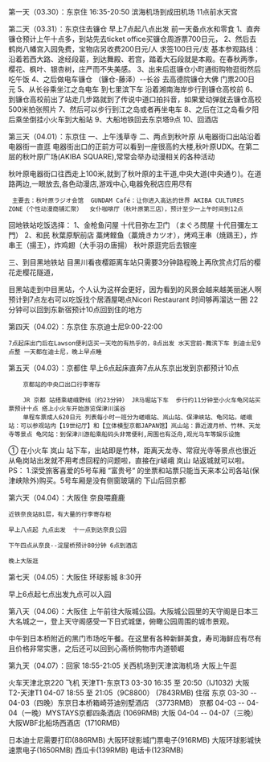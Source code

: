 第一天（03.30）：东京住 16:35-20:50 滨海机场到成田机场 11点前水天宫

第二天（03.31）：东京住去镰仓
早上7点起八点出发 前一天备点水和零食
1、直奔镰仓预计上午十点多，到站先去ticket office买镰仓周游票700日元，
2、然后去鹤岗八幡宫入园免费，宝物店另收费200日元/人  求签100日元/支
基本参观路线：沿着若西大路、途经段葛，到达舞殿、若宫，踏着大石段就是本殿。在春秋两季，樱花、枫叶、银杏树，庄严而不失美感。
3、出来后逛镰仓小町通街购物逛街然后吃午饭
4、之后做电车镰仓 （镰仓-藤泽）--长谷 去高德院镰仓大佛 门票200日元
5、从长谷乘坐江之岛电车 到七里滨下车 沿着湘南海岸步行到镰仓高校前
6、到镰仓高校前出了站走几步路就到了传说中道口拍抖音，如果爱动弹就去镰仓高校 500米拍张照片
7、然后可以步行到江之岛或者再坐电车
8、之后在江之岛看夕阳后乘坐倒挂小火车到大船站
9、大船地铁回去东京塔9点
10、回酒店

第三天（04.01）：东京住
一、上午浅草寺
二、两点到秋叶原 从电器街口出站沿着电器街一直逛
    电器街出口的正前方可以看到一座很高的大楼,秋叶原UDX。在第二层的秋叶原广场(AKIBA SQUARE),常常会举办动漫相关的各种活动

秋叶原电器街口往西走上100米,就到了秋叶原的主干道,中央大道(中央通り)。在道路两边,一眼放去,各色动漫店,游戏中心,电器免税店应用尽有

     主要去：秋叶原ラジオ会馆  GUNDAM Café：让你进入高达的世界 AKIBA CULTURES ZONE（个性动漫商铺汇聚）  女仆咖啡厅（秋叶原第三店），预计至少一上午时间到12点
回地铁站吃饭选择：
1、金枪鱼问屋 十代目弥左卫门  （まぐろ問屋 十代目彌左エ門）
2、和民 秋葉原駅前店
藁烤鲣鱼（藁焼きカツオ），烤鸡王串（焼鶏王），炸串王（揚王），炸鸡翅（大手羽の唐揚）
秋叶原逛完后去银座

三、到目黑地铁站  目黑川看夜樱距离车站只需要3分钟路程晚上再欣赏点灯后的樱花走樱花隧道，

目黑站走到中目黑站，个人认为这样会更好，因为看到的风景会越来越美丽迷人啊 预计到7点左右可以吃饭找个居酒屋喝点Nicori Restaurant 时间够再溜达一圈 22分钟可以回到东新宿预计10点回到住的地方


第四天（04.02）：东京住
    东京迪士尼9:00-22:00

    7点起床出门后在Lawson便利店买一天吃的有热乎的，8点出发 水天宫前-舞滨下车 到迪士尼9点整 一天都在迪士尼，晚上早点睡

第五天（04.03）：京都住
    早上6点起床直奔7点从东京出发到京都预计10点

        京都站的中央口出口行李寄存

        JR 京都 站搭乘嵯峨野线（约23分钟） JR马堀站下车  步行约11分钟至小火车龟冈站买票预计十点 搭上小火车开始游览保津川溪谷
        单程车票成人620日元 列表每小时一班分为嵯峨站、岚山站、保津峡站、龟冈站。嵯峨站：可以参观站内【19世纪厅】和【立体模型京都JAPAN馆】岚山站：靠近渡月桥、竹林、天龙寺等景点 龟冈站：到保津川游船乘船码头非常便利,周围也有泛舟,观光马车等娱乐设施



① 在小火车 岚山 站下车，出站即是竹林，距离天龙寺、常寂光寺等景点也很近
从龟岗站出发就不用考虑回程的问题啦，直接在jr嵯峨 岚山 站返城就可以啦。
PS：
1.深受旅客喜爱的5号车厢 “富贵号“ 的坐票和站票只能当天来本公司各站(保津峡除外)购买。5号车厢是没有侧窗玻璃的
下山后回京都

第六天（04.04）：大阪住
    奈良喂鹿鹿

    近铁奈良站B1层，有大量的行李寄存柜

    早上八点起 九点出发  十一点到达奈良公园

    下午四点从奈良--淀屋桥预计80分钟 6点到酒店

    晚上大阪逛

第七天（04.05）：大阪住
    环球影城 8:30开

 早上6点起七点出发九点可以入园
 
第八天（04.06）：大阪住
    上午前往大阪城公园。大阪城公园里的天守阁是日本三大名城之一，登上天守阁感受一下日式城堡，俯瞰公园周围的城市景观。

中午到日本桥附近的黑门市场吃午餐。在这里有各种新鲜美食，寿司海鲜应有尽有且价格非常实惠，之后还可以回到心斋桥购物市内道顿崛

第九天（04.07）：回家 18:55-21:05 关西机场到天津滨海机场
    大阪上午逛

火车天津北京220
飞机
天津T1-东京T3 03-30 16:35 至 20:50（IJ1032) 
大阪T2-天津T1 04-07 18:55 至 21:05（9C8800）
(7843RMB)
住宿 
东京 03-30  -- 04-03（四晚）东京日本桥箱崎芬迪别墅酒店 （3773RMB）
京都 04-03  -- 04-04（一晚）MYSTAYS京都四条酒店  (1069RMB)
大阪 04-04  -- 04-07（三晚）大阪WBF北船场西酒店（1710RMB）

日本迪士尼需要打印(886RMB) 
大阪环球影城门票电子(916RMB) 
大阪环球影城快速票电子(1650RMB)
西瓜卡(139RMB) 电话卡(123RMB)
